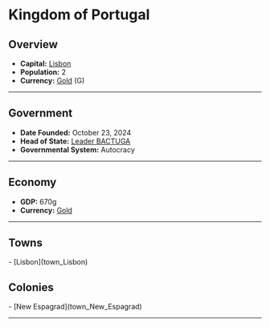 <!--UNDEDITED FILE, remove this entire line if this file has been edited!-->
# <!--NAME-->Kingdom of Portugal<!--NAME-->

## Overview

- **Capital:** <!--CAPITAL_LINK-->[Lisbon](Lisbon_town)<!--CAPITAL_LINK-->
- **Population:** <!--POPULATION-->2<!--POPULATION-->
- **Currency:** <!--CURRENCY_LINK-->[Gold](Gold_currency)<!--CURRENCY_LINK--> (<!--CURRENCY_ABV-->G<!--CURRENCY_ABV-->)

---

## Government

- **Date Founded:** <!--FOUNDED-->October 23, 2024<!--FOUNDED-->
- **Head of State:** <!--LEADER_TITLE_LINK-->[Leader BACTUGA](BACTUGA_user)<!--LEADER_TITLE_LINK-->
- **Governmental System:** <!--GOVERNMENT-->Autocracy<!--GOVERNMENT-->

---

## Economy

- **GDP:** <!--GDP-->670g<!--GDP-->
- **Currency:** <!--CURRENCY_LINK-->[Gold](Gold_currency)<!--CURRENCY_LINK-->

---

## Towns

<!--TOWNS-->- [Lisbon](town_Lisbon)<!--TOWNS-->

## Colonies

<!--COLONIES-->- [New Espagrad](town_New_Espagrad)<!--COLONIES-->

---